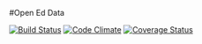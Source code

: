#Open Ed Data

[![Build Status](https://travis-ci.org/emanoppo/open_ed_data.svg?branch=master)](https://travis-ci.org/emanoppo/open_ed_data) [![Code Climate](https://codeclimate.com/github/emanoppo/open_ed_data.png)](https://codeclimate.com/github/emanoppo/open_ed_data) [![Coverage Status](https://coveralls.io/repos/emanoppo/open_ed_data/badge.png)](https://coveralls.io/r/emanoppo/open_ed_data)
